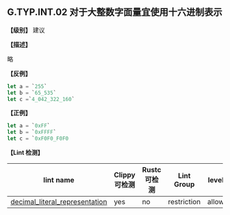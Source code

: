 ## G.TYP.INT.02 对于大整数字面量宜使用十六进制表示

**【级别】** 建议

**【描述】**

略

**【反例】**

```rust
let a = `255` 
let b = `65_535`
let c =`4_042_322_160` 
```

**【正例】**

```rust
let a = `0xFF`
let b = `0xFFFF`
let c = `0xF0F0_F0F0
```

**【Lint 检测】**

| lint name                                                    | Clippy 可检测 | Rustc 可检测 | Lint Group  | level |
| ------------------------------------------------------------ | ------------- | ------------ | ----------- | ----- |
| [decimal_literal_representation](https://rust-lang.github.io/rust-clippy/master/#decimal_literal_representation) | yes           | no           | restriction | allow |




